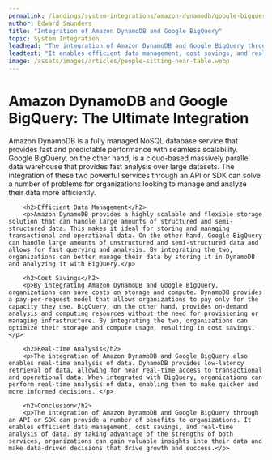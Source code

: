 ```yaml
---
permalink: /landings/system-integrations/amazon-dynamodb/google-bigquery
author: Edward Saunders
title: "Integration of Amazon DynamoDB and Google BigQuery"
topic: System Integration
leadhead: "The integration of Amazon DynamoDB and Google BigQuery through an API or SDK can provide a number of benefits to organizations"
leadtext: "It enables efficient data management, cost savings, and real-time analysis of data. By taking advantage of the strengths of both services, organizations can gain valuable insights into their data and make data-driven decisions that drive growth and success."
image: /assets/images/articles/people-sitting-near-table.webp
---
```

<div class="arttext">		<h1>Amazon DynamoDB and Google BigQuery: The Ultimate Integration</h1>
		<p>Amazon DynamoDB is a fully managed NoSQL database service that provides fast and predictable performance with seamless scalability. Google BigQuery, on the other hand, is a cloud-based massively parallel data warehouse that provides fast analysis over large datasets. The integration of these two powerful services through an API or SDK can solve a number of problems for organizations looking to manage and analyze their data more efficiently.</p>
		
		<h2>Efficient Data Management</h2>
		<p>Amazon DynamoDB provides a highly scalable and flexible storage solution that can handle large amounts of structured and semi-structured data. This makes it ideal for storing and managing transactional and operational data. On the other hand, Google BigQuery can handle large amounts of unstructured and semi-structured data and allows for fast querying and analysis. By integrating the two, organizations can better manage their data by storing it in DynamoDB and analyzing it with BigQuery.</p>
		
		<h2>Cost Savings</h2>
		<p>By integrating Amazon DynamoDB and Google BigQuery, organizations can save costs on storage and compute. DynamoDB provides a pay-per-request model that allows organizations to pay only for the capacity they use. BigQuery, on the other hand, provides on-demand analysis and computing resources without the need for provisioning or managing infrastructure. By integrating the two, organizations can optimize their storage and compute usage, resulting in cost savings.</p>
		
		<h2>Real-time Analysis</h2>
		<p>The integration of Amazon DynamoDB and Google BigQuery also enables real-time analysis of data. DynamoDB provides low-latency retrieval of data, allowing for near real-time access to transactional and operational data. When integrated with BigQuery, organizations can perform real-time analysis of data, enabling them to make quicker and more informed decisions. </p>
		
		<h2>Conclusion</h2>
		<p>The integration of Amazon DynamoDB and Google BigQuery through an API or SDK can provide a number of benefits to organizations. It enables efficient data management, cost savings, and real-time analysis of data. By taking advantage of the strengths of both services, organizations can gain valuable insights into their data and make data-driven decisions that drive growth and success.</p>
</div>
